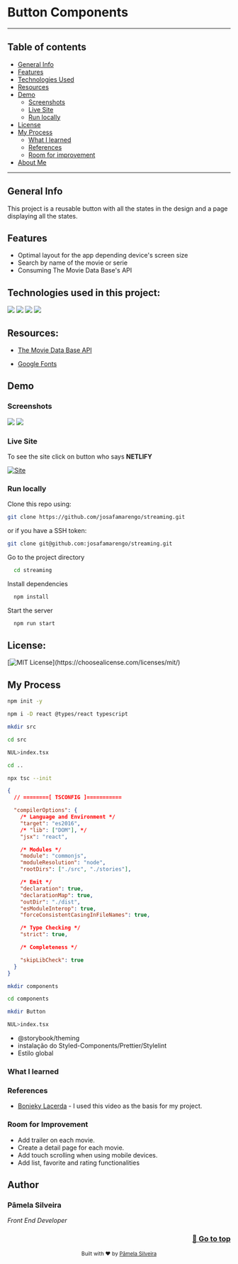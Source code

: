 # Button Components

---

## Table of contents

- [General Info](#general-info)
- [Features](#features)
- [Technologies Used](#technologies-used-in-this-project)
- [Resources](#resources)
- [Demo](#demo)
  - [Screenshots](#screenshots)
  - [Live Site](#live-site)
  - [Run locally](#run-locally)
- [License](#license)
- [My Process](#my-process)
  - [What I learned](#what-i-learned)
  - [References](#references)
  - [Room for improvement](#room-for-improvement)
- [About Me](#author)

---

## General Info

This project is a reusable button with all the states in the design and a page displaying all the states.

## Features

- Optimal layout for the app depending device's screen size
- Search by name of the movie or serie
- Consuming The Movie Data Base's API

## Technologies used in this project:

![](https://img.shields.io/badge/React-20232A?style=for-the-badge&logo=react&logoColor=61DAFB)
![](https://img.shields.io/badge/JavaScript-20232a?style=for-the-badge&logo=javascript&logoColor=F7DF1E)
![](https://img.shields.io/badge/HTML5-20232a?style=for-the-badge&logo=html5&logoColor=E34F26)
![](https://img.shields.io/badge/CSS3-20232a?style=for-the-badge&logo=css3&logoColor=1572b6)

## Resources:

- [The Movie Data Base API](https://www.themoviedb.org/documentation/api)

- [Google Fonts](https://fonts.google.com/)

## Demo

### Screenshots

![](https://via.placeholder.com/1200x600.png?text=Meu+Aplicativo)
![](https://via.placeholder.com/1200x600.png?text=Meu+Aplicativo)

### Live Site

To see the site click on button who says **NETLIFY**

[![Site](https://img.shields.io/badge/Netlify-20232a?style=for-the-badge&logo=netlify&logoColor=white)](https://streaming-site.netlify.app)

### Run locally

Clone this repo using:

```bash
git clone https://github.com/josafamarengo/streaming.git
```

or if you have a SSH token:

```bash
git clone git@github.com:josafamarengo/streaming.git
```

Go to the project directory

```bash
  cd streaming
```

Install dependencies

```bash
  npm install
```

Start the server

```bash
  npm run start
```

## License:

[![MIT License](https://img.shields.io/apm/l/atomic-design-ui.svg?)](https://choosealicense.com/licenses/mit/)

## My Process

```bash
npm init -y
```

```bash
npm i -D react @types/react typescript
```

```bash
mkdir src

cd src

NUL>index.tsx
```

```bash
cd ..
```

```bash
npx tsc --init
```

```json
{
  // ========[ TSCONFIG ]===========

  "compilerOptions": {
    /* Language and Environment */
    "target": "es2016",
    /* "lib": ["DOM"], */
    "jsx": "react",

    /* Modules */
    "module": "commonjs",
    "moduleResolution": "node",
    "rootDirs": ["./src", "./stories"],

    /* Emit */
    "declaration": true,
    "declarationMap": true,
    "outDir": "./dist",
    "esModuleInterop": true,
    "forceConsistentCasingInFileNames": true,

    /* Type Checking */
    "strict": true,

    /* Completeness */

    "skipLibCheck": true
  }
}
```

```bash
mkdir components

cd components

mkdir Button

NUL>index.tsx

```

- @storybook/theming
- instalação do Styled-Components/Prettier/Stylelint
- Estilo global

### What I learned

### References

- [Bonieky Lacerda](https://www.youtube.com/watch?v=tBweoUiMsDg) - I used this video as the basis for my project.

### Room for Improvement

- Add trailer on each movie.
- Create a detail page for each movie.
- Add touch scrolling when using mobile devices.
- Add list, favorite and rating functionalities

## Author

### Pâmela Silveira

_Front End Developer_

<div align="right">
  <h3>
    <a href="#table-of-contents" >
      🔼 Go to top
    </a>
  </h3>
</div>

<div align="center">
  <sub>Built with ❤︎ by <a href="https://github.com/pamm31">Pâmela Silveira</a>
</div>
